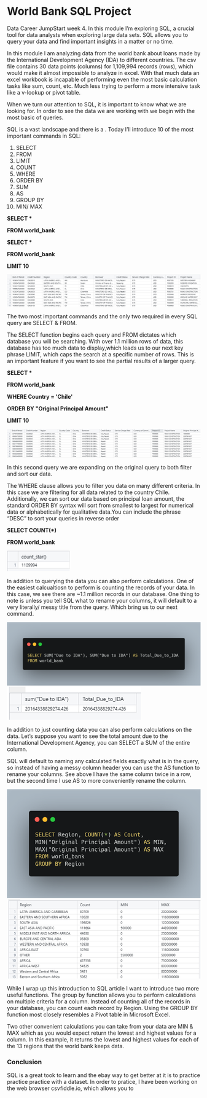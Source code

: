 # World Bank SQL Project #

Data Career JumpStart week 4. In this module I’m exploring SQL, a crucial tool for data analysts when exploring large data sets. SQL allows you to query your data and find important insights in a matter or no time. 

In this module I am analyzing data from the world bank about loans made by the International Development Agency (IDA) to different countries. The csv file contains 30 data points (columns) for 1,109,994 records (rows), which would make it almost impossible to analyze in excel. With that much data an excel workbook is incapable of performing even the most basic calculation tasks like sum, count, etc. Much less trying to perform a more intensive task like a v-lookup or pivot table. 

When we turn our attention to SQL, it is important to know what we are looking for. In order to see the data we are working with we begin with the most basic of queries.

SQL is a vast landscape and there is a . Today I’ll introduce 10 of the most important commands in SQL:

1. SELECT
2. FROM
3. LIMIT
4. COUNT
5. WHERE
6. ORDER BY
7. SUM
8. AS
9. GROUP BY
10. MIN/ MAX

__SELECT *__

__FROM world_bank__

__SELECT *__

__FROM world_bank__

__LIMIT 10__

<img src="images/WB_1.png?raw=true"/> 


The two most important commands and the only two required in every SQL query are SELECT & FROM. 

The SELECT function begins each query and FROM dictates which database you will be searching. With over 1.1 million rows of data, this database has too much data to display,which leads us to our next key phrase LIMIT, which caps the search at a specific number of rows. This is an important feature if you want to see the partial results of a larger query.


__SELECT *__

__FROM world_bank__

__WHERE Country = 'Chile'__

__ORDER BY "Original Principal Amount"__

__LIMIT 10__

<img src="images/WB_7.png?raw=true"/> 


In this second query we are expanding on the original query to both filter and sort our data.

The WHERE clause allows you to filter you data on many different criteria. In this case we are filtering for all data related to the country Chile. Additionally, we can sort our data based on principal loan amount, the standard ORDER BY syntax will sort from smallest to largest for numerical data or alphabetically for qualitative data.You can include the phrase “DESC” to sort your queries in reverse order

__SELECT COUNT(*)__

__FROM world_bank__


<img src="images/WB_2.png?raw=true"/> 


In addition to querying the data you can also perform calculations. One of the easiest calcualtiosn to perform is counting the records of your data. In this case, we see there are ~1.1 million records in our database. One thing to note is unless you tell SQL what to rename your columns, it will default to a very literally/ messy title from the query. Which bring us to our next command.

<img src="images/WB_3.png?raw=true"/> 



<img src="images/WB_4.png?raw=true"/> 


In addition to just counting data you can also perform calculations on the data. Let’s suppose you want to see the total amount due to the International Development Agency, you can SELECT a SUM of the entire column. 

SQL will default to naming any calculated fields exactly what is in the query, so instead of having a messy column header you can use the AS function to rename your columns. See above I have the same column twice in a row, but the second time I use AS to more conveniently rename the column. 

<img src="images/WB_5.png?raw=true"/> 


<img src="images/WB_6.png?raw=true"/>



While I wrap up this introduction to SQL article I want to introduce two more useful functions. The group by function allows you to perform calculations on multiple criteria for a column. Instead of counting all of the records in your database, you can count each record by Region. Using the GROUP BY function most closely resembles a Pivot table in Microsoft Excel. 

Two other convenient calculations you can take from your data are MIN & MAX which as you would expect return the lowest and highest values for a column. In this example, it returns the lowest and highest values for each of the 13 regions that the world bank keeps data.

### Conclusion ###

SQL is a great took to learn and the ebay way to get better at it is to practice practice practice with a dataset. In order to pratice, I have been working on the web browser csvfiddle.io, which allows you to 


